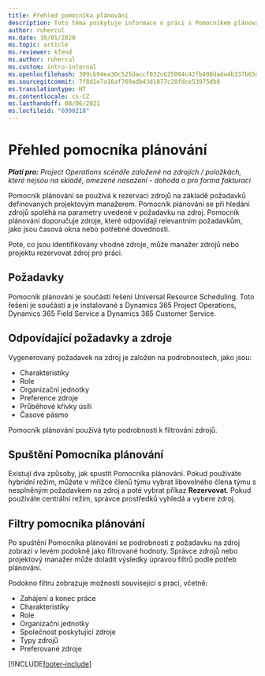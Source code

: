 ```yaml
---
title: Přehled pomocníka plánování
description: Toto téma poskytuje informace o práci s Pomocníkem plánování při rezervaci zdrojů.
author: ruhercul
ms.date: 10/01/2020
ms.topic: article
ms.reviewer: kfend
ms.author: ruhercul
ms.custom: intro-internal
ms.openlocfilehash: 309cb94ea30c525daccf032c625004c42fb408dada4b337b65d8f36d76219669
ms.sourcegitcommit: 7f8d1e7a16af769adb43d1877c28fdce53975db8
ms.translationtype: HT
ms.contentlocale: cs-CZ
ms.lasthandoff: 08/06/2021
ms.locfileid: "6990218"
---
```

# <a name="schedule-assistant-overview"></a>Přehled pomocníka plánování

_**Platí pro:** Project Operations scénáře založené na zdrojích / položkách, které nejsou na skladě, omezené nasazení - dohoda o pro forma fakturaci_

Pomocník plánování se používá k rezervaci zdrojů na základě požadavků definovaných projektovým manažerem. Pomocník plánování se při hledání zdrojů spoléhá na parametry uvedené v požadavku na zdroj. Pomocník plánování doporučuje zdroje, které odpovídají relevantním požadavkům, jako jsou časová okna nebo potřebné dovednosti.

Poté, co jsou identifikovány vhodné zdroje, může manažer zdrojů nebo projektu rezervovat zdroj pro práci.

## <a name="prerequisites"></a>Požadavky

Pomocník plánování je součástí řešení Universal Resource Scheduling. Toto řešení je součástí a je instalované s Dynamics 365 Project Operations, Dynamics 365 Field Service a Dynamics 365 Customer Service.

## <a name="matching-requirements-and-resources"></a>Odpovídající požadavky a zdroje

Vygenerovaný požadavek na zdroj je založen na podrobnostech, jako jsou:

-   Charakteristiky
-   Role
-   Organizační jednotky
-   Preference zdroje
-   Průběhové křivky úsilí
-   Časové pásmo

Pomocník plánování používá tyto podrobnosti k filtrování zdrojů.

## <a name="launch-the-schedule-assistant"></a>Spuštění Pomocníka plánování

Existují dva způsoby, jak spustit Pomocníka plánování. Pokud používáte hybridní režim, můžete v mřížce členů týmu vybrat libovolného člena týmu s nesplněným požadavkem na zdroj a poté vybrat příkaz **Rezervovat**. Pokud používáte centrální režim, správce prostředků vyhledá a vybere zdroj.

## <a name="schedule-assistant-filters"></a>Filtry pomocníka plánování

Po spuštění Pomocníka plánování se podrobnosti z požadavku na zdroj zobrazí v levém podokně jako filtrované hodnoty. Správce zdrojů nebo projektový manažer může doladit výsledky úpravou filtrů podle potřeb plánování.

Podokno filtru zobrazuje možnosti související s prací, včetně:

-   Zahájení a konec práce
-   Charakteristiky
-   Role
-   Organizační jednotky
-   Společnost poskytující zdroje
-   Typy zdrojů
-   Preferované zdroje


[!INCLUDE[footer-include](../includes/footer-banner.md)]